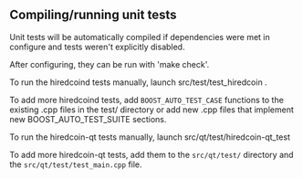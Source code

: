 Compiling/running unit tests
------------------------------------

Unit tests will be automatically compiled if dependencies were met in configure
and tests weren't explicitly disabled.

After configuring, they can be run with 'make check'.

To run the hiredcoind tests manually, launch src/test/test_hiredcoin .

To add more hiredcoind tests, add `BOOST_AUTO_TEST_CASE` functions to the existing
.cpp files in the test/ directory or add new .cpp files that
implement new BOOST_AUTO_TEST_SUITE sections.

To run the hiredcoin-qt tests manually, launch src/qt/test/hiredcoin-qt_test

To add more hiredcoin-qt tests, add them to the `src/qt/test/` directory and
the `src/qt/test/test_main.cpp` file.
